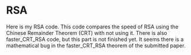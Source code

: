 # RSA

Here is my RSA code.
This code compares the speed of RSA using the Chinese Remainder Theorem (CRT) with not using it.
There is also faster_CRT_RSA code, but this part is not finished yet.
It seems there is a mathematical bug in the faster_CRT_RSA theorem of the submitted paper.

